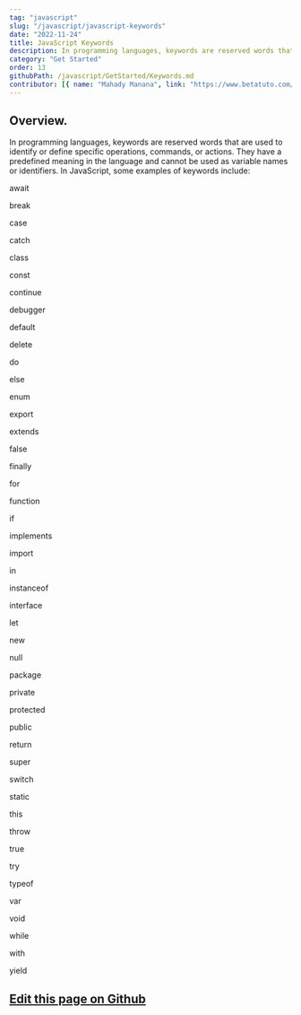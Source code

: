 ```yaml
---
tag: "javascript"
slug: "/javascript/javascript-keywords"
date: "2022-11-24"
title: JavaScript Keywords
description: In programming languages, keywords are reserved words that are used to identify or define specific operations, commands, or actions.."
category: "Get Started"
order: 13
githubPath: /javascript/GetStarted/Keywords.md
contributor: [{ name: "Mahady Manana", link: "https://www.betatuto.com/" }]
---
```



## Overview.

In programming languages, keywords are reserved words that are used to identify or define specific operations, commands, or actions. They have a predefined meaning in the language and cannot be used as variable names or identifiers. In JavaScript, some examples of keywords include:


await

break

case

catch

class

const

continue

debugger

default

delete

do

else

enum

export

extends

false

finally

for

function

if

implements

import

in

instanceof

interface

let

new

null

package

private

protected

public

return

super

switch

static

this

throw

true

try

typeof

var

void

while

with

yield

## <a href="https://github.com/mahady-manana/betatuto-docs/tree/main/docs/javascript/GetStarted/Keywords.md" target="_blank">Edit this page on Github</a>

